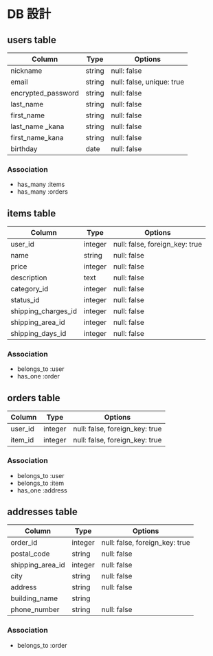 # DB 設計

## users table

|Column             |Type   |Options                   |
|-------------------|-------|--------------------------|
|nickname           |string |null: false               |
|email              |string |null: false, unique: true |
|encrypted_password |string |null: false               |
|last_name          |string |null: false               |
|first_name         |string |null: false               |
|last_name _kana    |string |null: false               |
|first_name_kana    |string |null: false               |
|birthday           |date   |null: false               |

### Association

* has_many :items
* has_many :orders

## items table

|Column              |Type    |Options                        |
|--------------------|--------|-------------------------------|
|user_id             |integer |null: false, foreign_key: true |
|name                |string  |null: false                    |
|price               |integer |null: false                    |
|description         |text    |null: false                    |
|category_id         |integer |null: false                    |
|status_id           |integer |null: false                    |
|shipping_charges_id |integer |null: false                    |
|shipping_area_id    |integer |null: false                    |
|shipping_days_id    |integer |null: false                    |

### Association

* belongs_to :user
* has_one :order

## orders table

|Column             |Type    |Options                        |
|-------------------|--------|-------------------------------|
|user_id            |integer |null: false, foreign_key: true |
|item_id            |integer |null: false, foreign_key: true |

### Association

* belongs_to :user
* belongs_to :item
* has_one :address

## addresses table

|Column             |Type    |Options                        |
|-------------------|--------|-------------------------------|
|order_id           |integer |null: false, foreign_key: true |
|postal_code        |string  |null: false                    |
|shipping_area_id   |integer |null: false                    |
|city               |string  |null: false                    |
|address            |string  |null: false                    |
|building_name      |string  |                               |
|phone_number       |string  |null: false                    |

### Association

* belongs_to :order